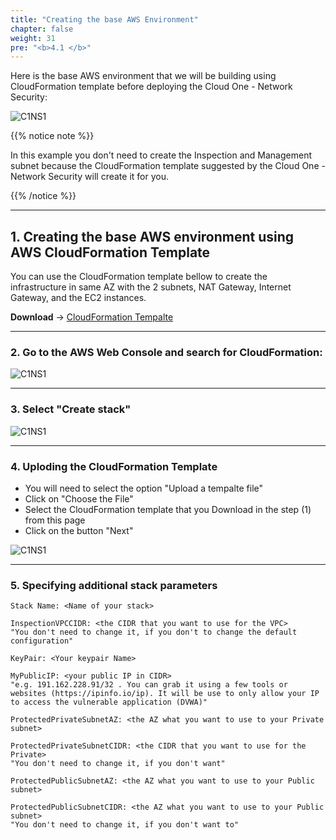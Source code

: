 ```yaml
---
title: "Creating the base AWS Environment"
chapter: false
weight: 31
pre: "<b>4.1 </b>"
---
```


Here is the base AWS environment that we will be building using CloudFormation template before deploying the Cloud One - Network Security:

![C1NS1](/images/C1NS_AWS_enviroment.png) 

{{% notice note %}}
<p style='text-align: left;'>
In this example you don't need to create the Inspection and Management subnet because the CloudFormation template suggested by the Cloud One - Network Security will create it for you.
</p>
{{% /notice %}}

----

## 1. Creating the base AWS environment using AWS CloudFormation Template

You can use the CloudFormation template bellow to create the infrastructure in same AZ with the 2 subnets, NAT Gateway, Internet Gateway, and the EC2 instances.

**Download** -> [CloudFormation Tempalte](/cft/CFT_Network_Security_Workshop.yml)

---

### 2. Go to the AWS Web Console and search for CloudFormation:

![C1NS1](/images/create_env.png) 

---

### 3. Select "Create stack"

![C1NS1](/images/create_env_2.png) 

---

### 4. Uploding the CloudFormation Template

- You will need to select the option "Upload a tempalte file"
- Click on "Choose the File" 
- Select the CloudFormation template that you Download in the step (1) from this page 
- Click on the button "Next"

![C1NS1](/images/create_env_3.png) 

---

### 5. Specifying additional stack parameters

    Stack Name: <Name of your stack>

    InspectionVPCCIDR: <the CIDR that you want to use for the VPC> 
    "You don't need to change it, if you don't to change the default configuration"
    
    KeyPair: <Your keypair Name>

    MyPublicIP: <your public IP in CIDR> 
    "e.g. 191.162.228.91/32 . You can grab it using a few tools or websites (https://ipinfo.io/ip). It will be use to only allow your IP to access the vulnerable application (DVWA)"

    ProtectedPrivateSubnetAZ: <the AZ what you want to use to your Private subnet>

    ProtectedPrivateSubnetCIDR: <the CIDR that you want to use for the Private> 
    "You don't need to change it, if you don't want"

    ProtectedPublicSubnetAZ: <the AZ what you want to use to your Public subnet>

    ProtectedPublicSubnetCIDR: <the AZ what you want to use to your Public subnet> 
    "You don't need to change it, if you don't want to"